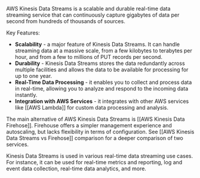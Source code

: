 AWS Kinesis Data Streams is a scalable and durable real-time data streaming service that can continuously capture gigabytes of data per second from hundreds of thousands of sources.

Key Features:

- **Scalability** - a major feature of Kinesis Data Streams. It can handle streaming data at a massive scale, from a few kilobytes to terabytes per hour, and from a few to millions of PUT records per second.
- **Durability** - Kinesis Data Streams stores the data redundantly across multiple facilities and allows the data to be available for processing for up to one year.
- **Real-Time Data Processing** - it enables you to collect and process data in real-time, allowing you to analyze and respond to the incoming data instantly.
- **Integration with AWS Services** -  it integrates with other AWS services like [[AWS Lambda]] for custom data processing and analysis.

The main alternative of AWS Kinesis Data Streams is [[AWS Kinesis Data Firehose]]. Firehouse offers a simpler management experience and autoscaling, but lacks flexibility in terms of configuration. See [[AWS Kinesis Data Streams vs Firehose]] comparison for a deeper comparison of two services.

Kinesis Data Streams is used in various real-time data streaming use cases. For instance, it can be used for real-time metrics and reporting, log and event data collection, real-time data analytics, and more.